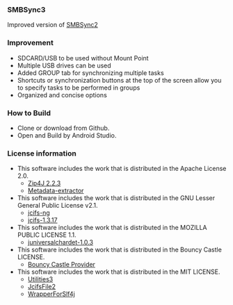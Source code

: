 ### SMBSync3

Improved version of [SMBSync2](https://github.com/Sentaroh/SMBSync2)

### Improvement

- SDCARD/USB to be used without Mount Point
- Multiple USB drives can be used
- Added GROUP tab for synchronizing multiple tasks
- Shortcuts or synchronization buttons at the top of the screen allow you to specify tasks to be performed in groups
- Organized and concise options

### How to Build  
- Clone or download from Github.
- Open and Build by Android Studio.

### License information
- This software includes the work that is distributed in the Apache License 2.0.
  - [Zip4J 2.2.3](https://github.com/srikanth-lingala/zip4j)
  - [Metadata-extractor](https://github.com/drewnoakes/metadata-extractor)
- This software includes the work that is distributed in the GNU Lesser General Public License v2.1.  
  - [jcifs-ng](https://github.com/AgNO3/jcifs-ng)
  - [jcifs-1.3.17](https://jcifs.samba.org/)
- This software includes the work that is distributed in the MOZILLA PUBLIC LICENSE 1.1.  
  - [juniversalchardet-1.0.3](https://code.google.com/archive/p/juniversalchardet/)  
- This software includes the work that is distributed in the Bouncy Castle LICENSE.
  - [Bouncy Castle Provider](https://mvnrepository.com/artifact/org.bouncycastle/bcprov-jdk15on/1.66)
- This software includes the work that is distributed in the MIT LICENSE.
  - [Utilities3](https://github.com/Sentaroh/Utilities3)
  - [JcifsFile2](https://github.com/Sentaroh/JcifsFile2)
  - [WrapperForSlf4j](https://github.com/Sentaroh/WrapperForSlf4j)